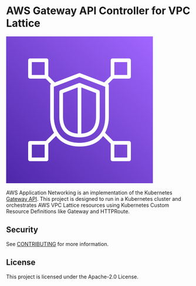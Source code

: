 # AWS Gateway API Controller for VPC Lattice

![controller](controller.png)

AWS Application Networking is an implementation of the Kubernetes [Gateway API](https://gateway-api.sigs.k8s.io/). This project is designed to run in a Kubernetes cluster and orchestrates AWS VPC Lattice resources using Kubernetes Custom Resource Definitions like Gateway and HTTPRoute.


## Security

See [CONTRIBUTING](CONTRIBUTING.md#security-issue-notifications) for more information.

## License

This project is licensed under the Apache-2.0 License.
